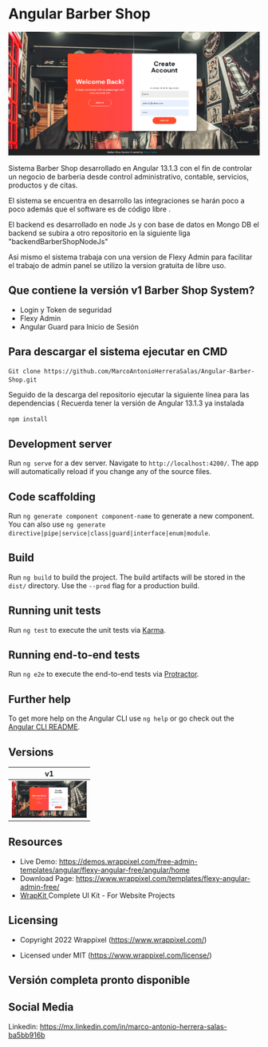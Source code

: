 <!-- ## What's included in MaterialPro Angular 12 Lite [versions 7,8,9, and 10,11] -->

<!-- Heading of Template -->
<h1>
  Angular Barber Shop 
</h1>

<!-- Main image of Template -->
  <img src="./barber.PNG" />


Sistema Barber Shop desarrollado en Angular 13.1.3 con el fin de controlar un negocio de barberia desde 
control administrativo, contable, servicios, productos y de citas. 

El sistema se encuentra en desarrollo las integraciones se harán poco a poco además que el software es de código libre . 

El backend es desarrollado en node Js y con base de datos en Mongo DB el backend se subira a otro repositorio en la siguiente liga "backendBarberShopNodeJs"

Asi mismo el sistema trabaja con una version de Flexy Admin para facilitar el trabajo de admin panel se utilizo la version gratuita de libre uso.


<!-- <h4><a href="https://wrappixel.com/demos/angular-admin-templates/material-angular-lite/angular/dashboard">Free Version Demo Link</a></h4> -->

## Que contiene la versión v1 Barber Shop System?


<ul>
<li>Login y Token de seguridad</li>
<li>Flexy Admin </li>
<li>Angular Guard para Inicio de Sesión</li>
</ul>


## Para descargar el sistema ejecutar en CMD 

`Git clone https://github.com/MarcoAntonioHerreraSalas/Angular-Barber-Shop.git `

Seguido de la descarga del repositorio ejecutar la siguiente línea para las dependencias ( Recuerda tener
la versión de Angular 13.1.3 ya instalada

`npm install`

## Development server

Run `ng serve` for a dev server. Navigate to `http://localhost:4200/`. The app will automatically reload if you change any of the source files.

## Code scaffolding

Run `ng generate component component-name` to generate a new component. You can also use `ng generate directive|pipe|service|class|guard|interface|enum|module`.

## Build

Run `ng build` to build the project. The build artifacts will be stored in the `dist/` directory. Use the `--prod` flag for a production build.

## Running unit tests

Run `ng test` to execute the unit tests via [Karma](https://karma-runner.github.io).

## Running end-to-end tests

Run `ng e2e` to execute the end-to-end tests via [Protractor](http://www.protractortest.org/).

## Further help

To get more help on the Angular CLI use `ng help` or go check out the [Angular CLI README](https://github.com/angular/angular-cli/blob/master/README.md).

<!-- Versions of Template -->
<h2><a id="user-content-versions" class="anchor" aria-hidden="true" href="#versions"></a>Versions</h2>
<table>
<thead>
<tr>
<th>v1</th>
</tr>
</thead>
<tbody>
<tr>
<td>
    <img src="./barber.PNG" alt="Barber" style="max-width:150px;">
</td>

</tr>
</tbody>
</table>

<!-- Resources of Template -->
<h2>Resources</h2>
<ul>
<li>  
  Live Demo: <a href="https://demos.wrappixel.com/free-admin-templates/angular/flexy-angular-free/angular/home" rel="nofollow">https://demos.wrappixel.com/free-admin-templates/angular/flexy-angular-free/angular/home</a>
</li>
<li>
    Download Page: <a href="https://www.wrappixel.com/templates/flexy-angular-admin-free/" rel="nofollow">
  https://www.wrappixel.com/templates/flexy-angular-admin-free/</a>
</li>
<li>
    <a href="https://www.wrappixel.com/templates/wrapkit/#demos" rel="nofollow">WrapKit </a>Complete UI Kit - For Website Projects
</li>
</ul>

<!-- Licensing of Template -->
<h2>Licensing</h2>
<ul>
  <li>
    <p>Copyright 2022 Wrappixel (<a href="https://www.wrappixel.com/" rel="nofollow">https://www.wrappixel.com/</a>)</p>
  </li>
  <li>
    <p>Licensed under MIT (<a href="https://www.wrappixel.com/license/">https://www.wrappixel.com/license/</a>)</p>
  </li>
</ul>


<!-- ## License -->

<!-- MaterialPro Angular 12 Lite Template is released under MIT license. MaterialPro Angular Lite is Free angular 12 template designed and developed by WrapPixel. Please feel free to download it and use it for your personal as well as commercial projects. Also do not forgot to share it with your friends and colleagues. -->

## Versión completa pronto disponible



<!-- Social Media of Wrappixel -->
<h2>Social Media</h2>
<p>Linkedin: <a href="https://mx.linkedin.com/in/marco-antonio-herrera-salas-ba5bb916b">https://mx.linkedin.com/in/marco-antonio-herrera-salas-ba5bb916b</a></p>
